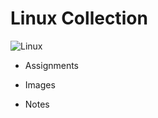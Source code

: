 # Linux Collection

![Linux](https://github.com/QuestCode/linux-collection/blob/master/images/linux.png "Learn From The Pass!")

* Assignments

* Images

* Notes
